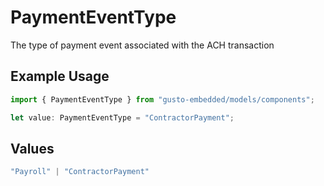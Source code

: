 # PaymentEventType

The type of payment event associated with the ACH transaction

## Example Usage

```typescript
import { PaymentEventType } from "gusto-embedded/models/components";

let value: PaymentEventType = "ContractorPayment";
```

## Values

```typescript
"Payroll" | "ContractorPayment"
```